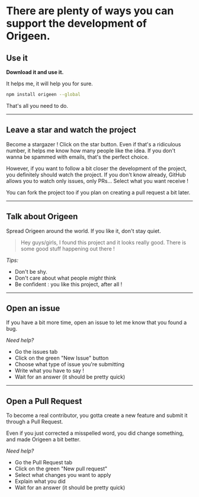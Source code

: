 # There are plenty of ways you can support the development of Origeen.

## Use it

**Download it and use it.**

It helps me, it will help you for sure.

```bash
npm install origeen --global
```

That's all you need to do.

---

## Leave a star and watch the project

Become a stargazer ! Click on the star button.
Even if that's a ridiculous number, it helps me know how many people like the idea. If you don't wanna be spammed with emails, that's the perfect choice.

However, if you want to follow a bit closer the development of the project, you definitely should watch the project. If you don't know already, GitHub allows you to watch only issues, only PRs... Select what you want receive !

You can fork the project too if you plan on creating a pull request a bit later.

---

## Talk about Origeen

Spread Origeen around the world. If you like it, don't stay quiet.

> Hey guys/girls, I found this project and it looks really good. There is some good stuff happening out there !

*Tips:*
- Don't be shy.
- Don't care about what people *might* think
- Be confident : you like this project, after all !

---

## Open an issue

If you have a bit more time, open an issue to let me know that you found a bug. 

*Need help?*
- Go the issues tab
- Click on the green "New Issue" button
- Choose what type of issue you're submitting
- Write what you have to say !
- Wait for an answer (it should be pretty quick)

---

## Open a Pull Request

To become a real contributor, you gotta create a new feature and submit it through a Pull Request.

Even if you just corrected a misspelled word, you did change something, and made Origeen a bit better.

*Need help?*
- Go the Pull Request tab
- Click on the green "New pull request"
- Select what changes you want to apply
- Explain what you did
- Wait for an answer (it should be pretty quick)